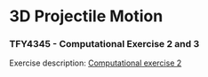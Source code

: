 # 3D Projectile Motion
### TFY4345 - Computational Exercise 2 and 3
Exercise description: [Computational exercise 2](https://studntnu-my.sharepoint.com/:b:/g/personal/jmlindi_ntnu_no/ETHcj5r3_O9FvN-shDYyBUkBOb1t2DVfCxYXzdenbxNGsQ?e=14jDwp)
